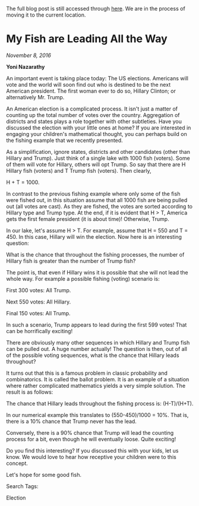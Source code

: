 The full blog post is still accessed through [here](https://www.1onepsilon.com/single-post/2016/11/08/My-Fish-are-Leading-all-the-Way/). We are in the process of moving it to the current location.

# My Fish are Leading All the Way
*November 8, 2016*


**Yoni Nazarathy**

An important event is taking place today: The US elections. Americans will vote and the world will soon find out who is destined to be the next American president. The first woman ever to do so, Hillary Clinton; or alternatively Mr. Trump.


An American election is a complicated process. It isn't just a matter of counting up the total number of votes over the country. Aggregation of districts and states plays a role together with other subtleties. Have you discussed the election with your little ones at home? If you are interested in engaging your children's mathematical thought, you can perhaps build on the fishing example that we recently presented.

 

As a simplification, ignore states, districts and other candidates (other than Hillary and Trump). Just think of a single lake with 1000 fish (voters). Some of them will vote for Hillary, others will opt Trump. So say that there are H Hillary fish (voters) and T Trump fish (voters). Then clearly,

 

H + T = 1000.

 

In contrast to the previous fishing example where only some of the fish were fished out, in this situation assume that all 1000 fish are being pulled out (all votes are cast). As they are fished, the votes are sorted according to Hillary type and Trump type. At the end, if it is evident that H > T, America gets the first female president (it is about time)! Otherwise, Trump.

 

In our lake, let's assume H > T. For example, assume that H = 550 and T = 450. In this case, Hillary will win the election. Now here is an interesting question:

 

What is the chance that throughout the fishing processes, the number of Hillary fish is greater than the number of Trump fish?

 

The point is, that even if Hillary wins it is possible that she will not lead the whole way. For example a possible fishing (voting) scenario is:

First 300 votes: All Trump.

Next 550 votes: All Hillary.

Final 150 votes: All Trump.

 

In such a scenario, Trump appears to lead during the first 599 votes! That can be horrifically exciting!

 

There are obviously many other sequences in which Hillary and Trump fish can be pulled out. A huge number actually! The question is then, out of all of the possible voting sequences, what is the chance that Hillary leads throughout?

 

It turns out that this is a famous problem in classic probability and combinatorics. It is called the ballot problem. It is an example of a situation where rather complicated mathematics yields a very simple solution. The result is as follows:

 

The chance that Hillary leads throughout
the fishing process is: (H-T)/(H+T).

 

In our numerical example this translates to (550-450)/1000 = 10%. That is, there is a 10% chance that Trump never has the lead.

 

Conversely, there is a 90% chance that Trump will lead the counting process for a bit, even though he will eventually loose. Quite exciting!

 

Do you find this interesting? If you discussed this with your kids, let us know. We would love to hear how receptive your children were to this concept. 

 

Let's hope for some good fish.

 

 

 

 

 

Search Tags:

Election